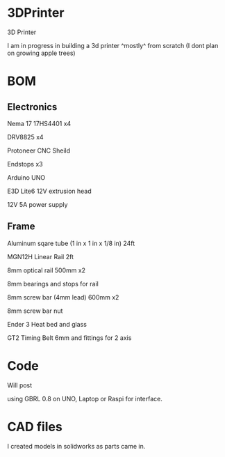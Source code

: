 # 3DPrinter

3D Printer

I am in progress in building a 3d printer ^mostly^ from scratch (I dont plan on growing apple trees)

# BOM

## Electronics

Nema 17 17HS4401 x4

DRV8825 x4

Protoneer CNC Sheild

Endstops x3

Arduino UNO

E3D Lite6 12V extrusion head

12V 5A power supply


## Frame

Aluminum sqare tube (1 in x 1 in x 1/8 in) 24ft

MGN12H Linear Rail 2ft

8mm optical rail 500mm x2

8mm bearings and stops for rail

8mm screw bar (4mm lead) 600mm x2

8mm screw bar nut

Ender 3 Heat bed and glass

GT2 Timing Belt 6mm and fittings for 2 axis

# Code
Will post 

using GBRL 0.8 on UNO, Laptop or Raspi for interface.

# CAD files
I created models in solidworks as parts came in. 

